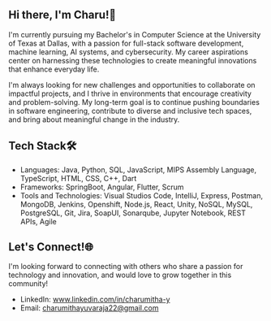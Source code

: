 ## Hi there, I'm Charu!👋

I'm currently pursuing my Bachelor's in Computer Science at the University of Texas at Dallas, with a passion for full-stack software development, machine learning, AI systems, and cybersecurity. My career aspirations center on harnessing these technologies to create meaningful innovations that enhance everyday life.

I'm always looking for new challenges and opportunities to collaborate on impactful projects, and I thrive in environments that encourage creativity and problem-solving. My long-term goal is to continue pushing boundaries in software engineering, contribute to diverse and inclusive tech spaces, and bring about meaningful change in the industry.

## Tech Stack🛠️
- Languages: Java, Python, SQL, JavaScript, MIPS Assembly Language, TypeScript, HTML, CSS, C++, Dart
- Frameworks: SpringBoot, Angular, Flutter, Scrum
- Tools and Technologies: Visual Studios Code, IntelliJ, Express, Postman, MongoDB, Jenkins, Openshift, Node.js, React, Unity, NoSQL, MySQL, PostgreSQL, Git, Jira, SoapUI, Sonarqube, Jupyter Notebook, REST APIs, Agile


## Let's Connect!🌐

I'm looking forward to connecting with others who share a passion for technology and innovation, and would love to grow together in this community!
- LinkedIn: www.linkedin.com/in/charumitha-y
- Email: charumithayuvaraja22@gmail.com

<!--
**charuy2/charuy2** is a ✨ _special_ ✨ repository because its `README.md` (this file) appears on your GitHub profile.

Here are some ideas to get you started:

- 🔭 I’m currently working on ...
- 🌱 I’m currently learning ...
- 👯 I’m looking to collaborate on ...
- 🤔 I’m looking for help with ...
- 💬 Ask me about ...
- 📫 How to reach me: ...
- 😄 Pronouns: ...
- ⚡ Fun fact: ...
-->

